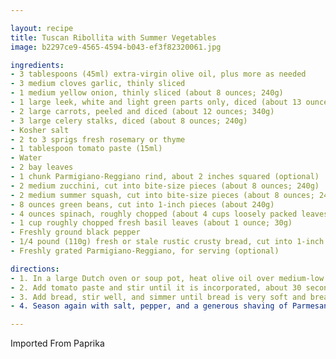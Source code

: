 ```yaml
---

layout: recipe
title: Tuscan Ribollita with Summer Vegetables
image: b2297ce9-4565-4594-b043-ef3f82320061.jpg

ingredients:
- 3 tablespoons (45ml) extra-virgin olive oil, plus more as needed
- 3 medium cloves garlic, thinly sliced
- 1 medium yellow onion, thinly sliced (about 8 ounces; 240g)
- 1 large leek, white and light green parts only, diced (about 13 ounces; 370g)
- 2 large carrots, peeled and diced (about 12 ounces; 340g)
- 3 large celery stalks, diced (about 8 ounces; 240g)
- Kosher salt
- 2 to 3 sprigs fresh rosemary or thyme
- 1 tablespoon tomato paste (15ml)
- Water
- 2 bay leaves
- 1 chunk Parmigiano-Reggiano rind, about 2 inches squared (optional)
- 2 medium zucchini, cut into bite-size pieces (about 8 ounces; 240g)
- 2 medium summer squash, cut into bite-size pieces (about 8 ounces; 240g)
- 8 ounces green beans, cut into 1-inch pieces (about 240g)
- 4 ounces spinach, roughly chopped (about 4 cups loosely packed leaves; 115g)
- 1 cup roughly chopped fresh basil leaves (about 1 ounce; 30g)
- Freshly ground black pepper
- 1/4 pound (110g) fresh or stale rustic crusty bread, cut into 1-inch cubes
- Freshly grated Parmigiano-Reggiano, for serving (optional)

directions:
- 1. In a large Dutch oven or soup pot, heat olive oil over medium-low heat with garlic. Cook, stirring, until garlic is fragrant and very lightly golden. Add onion, leek, carrots, celery, and rosemary or thyme sprigs. Season gently with salt and cook, stirring, until the vegetables are fully softened but not browned, about 10 minutes, adding more oil as necessary if the pot looks dry.
- 2. Add tomato paste and stir until it is incorporated, about 30 seconds. Add 6 cups of water, bay leaves, Parmesan rind, zucchini, summer squash, green beans, spinach, and basil. Bring to a simmer and cook, stirring frequently, until the vegetables are fully tender, about 10 minutes. Season to taste with salt and pepper.
- 3. Add bread, stir well, and simmer until bread is very soft and breaking down, about 15 minutes. Add water, 1/2 cup at a time, if soup becomes too thick and dry.
- 4. Season again with salt, pepper, and a generous shaving of Parmesan (if using). The soup can be served at varying consistencies: more wet and brothy, like a thick, chunky soup, or cooked down until thickened like a porridge. Once reduced to a thick porridge, you can ladle some of it into a small (8-inch) nonstick skillet with 1 tablespoon oil and cook over medium-high heat, stirring frequently, until it coalesces into a dense mass; it will eventually take the shape of a pancake. (If your flipping skills are good, you can flip it to serve it browned side up.) Slide it onto a plate. To serve at any consistency, discard bay leaves, rosemary or thyme sprigs, and Parmesan rind, drizzle with fresh olive oil and top with freshly ground black pepper and more grated cheese (optional).

---
```

Imported From Paprika